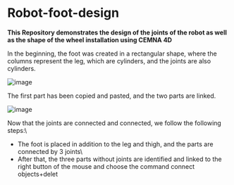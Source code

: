 # Robot-foot-design
**This Repository demonstrates the design of the joints of the robot as well as the shape of the wheel installation using CEMNA 4D**

In the beginning, the foot was created in a rectangular shape, where the columns represent the leg, which are cylinders, and the joints are also cylinders.

![image](https://user-images.githubusercontent.com/108824980/184327366-7fb0773e-b903-4890-84bc-6e101d91e716.png)

The first part has been copied and pasted, and the two parts are linked.

![image](https://user-images.githubusercontent.com/108824980/184328217-479b42f4-3727-4b52-a160-377b4e05ab51.png)

Now that the joints are connected and connected, we follow the following steps:\
- The foot is placed in addition to the leg and thigh, and the parts are connected by 3 joints\
- After that, the three parts without joints are identified and linked to the right button of the mouse and choose the command connect objects+delet
